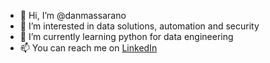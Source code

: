 - 👋 Hi, I’m @danmassarano
- 👀 I’m interested in data solutions, automation and security
- 🌱 I’m currently learning python for data engineering
- 📫 You can reach me on [LinkedIn](https://www.linkedin.com/in/danmassarano)

<!---
danmassarano/danmassarano is a ✨ special ✨ repository because its `README.md` (this file) appears on your GitHub profile.
You can click the Preview link to take a look at your changes.
- 💞️ I’m looking to collaborate on ...
--->
